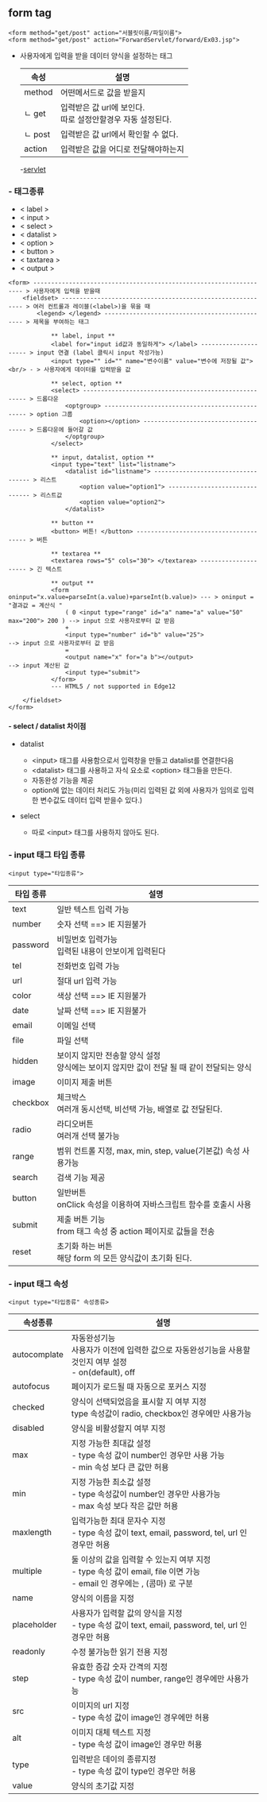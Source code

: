 ## form tag

```
<form method="get/post" action="서블릿이름/파일이름">
<form method="get/post" action="ForwardServlet/forward/Ex03.jsp">
```

- 사용자에게 입력을 받을 데이터 양식을 설정하는 태그

  | 속성    | 설명                                                          |
  | ------- | ------------------------------------------------------------- |
  | method  | 어떤메서드로 값을 받을지                                      |
  | ㄴ get  | 입력받은 값 url에 보인다.<br>따로 설정안할경우 자동 설정된다. |
  | ㄴ post | 입력받은 값 url에서 확인할 수 없다.                           |
  | action  | 입력받은 값을 어디로 전달해야하는지                           |

  -[servlet](https://github.com/hyeah0/SmartWeb_Contents_WebApplication_developer_class/blob/main/5_web/05_jsp/01_servlet.md)

### - 태그종류

- &lt; label &gt;
- &lt; input &gt;
- &lt; select &gt;
- &lt; datalist &gt;
- &lt; option &gt;
- &lt; button &gt;
- &lt; taxtarea &gt;
- &lt; output &gt;

```
<form> ------------------------------------------------------------------- > 사용자에게 입력을 받을때
    <fieldset> ----------------------------------------------------------- > 여러 컨트롤과 레이블(<label>)을 묶을 때
        <legend> </legend> ----------------------------------------------- > 제목을 부여하는 태그

            ** label, input **
            <label for="input id값과 동일하게"> </label> --------------------- > input 연결 (label 클릭시 input 작성가능)
            <input type="" id="" name="변수이름" value="변수에 저장될 값"><br/> - > 사용자에게 데이터를 입력받을 값

            ** select, option **
            <select> ------------------------------------------------------ > 드롭다운
                <optgroup> ------------------------------------------------ > option 그룹
                    <option></option> ------------------------------------- > 드롭다운에 들어갈 값
                </optgroup>
            </select>

            ** input, datalist, option **
            <input type="text" list="listname">
                <datalist id="listname"> ----------------------------------- > 리스트
                    <option value="option1"> ------------------------------- > 리스트값
                    <option value="option2">
                </datalist>

            ** button **
            <button> 버튼! </button> --------------------------------------- > 버튼

            ** textarea **
            <textarea rows="5" cols="30"> </textarea> --------------------- > 긴 텍스트

            ** output **
            <form oninput="x.value=parseInt(a.value)+parseInt(b.value)> --- > oninput = "결과값 = 계산식 "
                ( 0 <input type="range" id="a" name="a" value="50" max="200"> 200 ) --> input 으로 사용자로부터 값 받음
                +
                <input type="number" id="b" value="25">                             --> input 으로 사용자로부터 값 받음
                =
                <output name="x" for="a b"></output>                                --> input 계산된 값
                <input type="submit">
            </form>
            --- HTML5 / not supported in Edge12

    </fieldset>
</form>
```

#### - select / datalist 차이점

- datalist

  - &lt;input&gt; 태그를 사용함으로서 입력창을 만들고 datalist를 연결한다음
  - &lt;datalist&gt; 태그를 사용하고 자식 요소로 &lt;option&gt; 태그들을 만든다.
  - 자동완성 기능을 제공
  - option에 없는 데이터 처리도 가능(미리 입력된 값 외에 사용자가 임의로 입력한 변수값도 데이터 입력 받을수 있다.)

- select
  - 따로 &lt;input&gt; 태그를 사용하지 않아도 된다.

### - input 태그 타입 종류

```
<input type="타입종류">
```

| 타입 종류 | 설명                                                                                          |
| --------- | --------------------------------------------------------------------------------------------- |
| text      | 일반 텍스트 입력 가능                                                                         |
| number    | 숫자 선택 ==> IE 지원불가                                                                     |
| password  | 비밀번호 입력가능<br>입력된 내용이 안보이게 입력된다                                          |
| tel       | 전화번호 입력 가능                                                                            |
| url       | 절대 url 입력 가능                                                                            |
| color     | 색상 선택 ==> IE 지원불가                                                                     |
| date      | 날짜 선택 ==> IE 지원불가                                                                     |
| email     | 이메일 선택                                                                                   |
| file      | 파일 선택                                                                                     |
| hidden    | 보이지 않지만 전송할 양식 설정 <br> 양식에는 보이지 않지만 값이 전달 될 때 같이 전달되는 양식 |
| image     | 이미지 제출 버튼                                                                              |
| checkbox  | 체크박스 <br>여러개 동시선택, 비선택 가능, 배열로 값 전달된다.                                |
| radio     | 라디오버튼<br>여러개 선택 불가능                                                              |
| range     | 범위 컨트롤 지정, max, min, step, value(기본값) 속성 사용가능                                 |
| search    | 검색 기능 제공                                                                                |
| button    | 일반버튼 <br>onClick 속성을 이용하여 자바스크립트 함수를 호출시 사용                          |
| submit    | 제출 버튼 기능<br> from 태그 속성 중 action 페이지로 값들을 전송                              |
| reset     | 초기화 하는 버튼<br> 해당 form 의 모든 양식값이 초기화 된다.                                  |

### - input 태그 속성

```
<input type="타입종류" 속성종류>
```

| 속성종류     | 설명                                                                                                                        |
| ------------ | --------------------------------------------------------------------------------------------------------------------------- |
| autocomplate | 자동완성기능 <br>사용자가 이전에 입력한 값으로 자동완성기능을 사용할 것인지 여부 설정 <br>- on(default), off                |
| autofocus    | 페이지가 로드될 때 자동으로 포커스 지정                                                                                     |
| checked      | 양식이 선택되었음을 표시할 지 여부 지정<br>type 속성값이 radio, checkbox인 경우에만 사용가능                                |
| disabled     | 양식을 비활성할지 여부 지정                                                                                                 |
| max          | 지정 가능한 최대값 설정<br>- type 속성 값이 number인 경우만 사용 가능 <br>- min 속성 보다 큰 값만 허용                      |
| min          | 지정 가능한 최소값 설정<br>- type 속성값이 number인 경우만 사용가능<br>- max 속성 보다 작은 값만 허용                       |
| maxlength    | 입력가능한 최대 문자수 지정<br>- type 속성 값이 text, email, password, tel, url 인 경우만 허용                              |
| multiple     | 둘 이상의 값을 입력할 수 있는지 여부 지정<br>- type 속성 값이 email, file 이면 가능<br>- email 인 경우에는 , (콤마) 로 구분 |
| name         | 양식의 이름을 지정                                                                                                          |
| placeholder  | 사용자가 입력할 값의 양식을 지정<br>- type 속성 값이 text, email, password, tel, url 인 경우만 허용                         |
| readonly     | 수정 불가능한 읽기 전용 지정                                                                                                |
| step         | 유효한 증감 숫자 간격의 지정<br>- type 속성 값이 number, range인 경우에만 사용가능                                          |
| src          | 이미지의 url 지정<br>- type 속성 값이 image인 경우에만 허용                                                                 |
| alt          | 이미지 대체 텍스트 지정<br>- type 속성 값이 image인 경우만 허용                                                             |
| type         | 입력받은 데이의 종류지정<br>- type 속성 값이 type인 경우만 허용                                                             |
| value        | 양식의 초기값 지정                                                                                                          |
